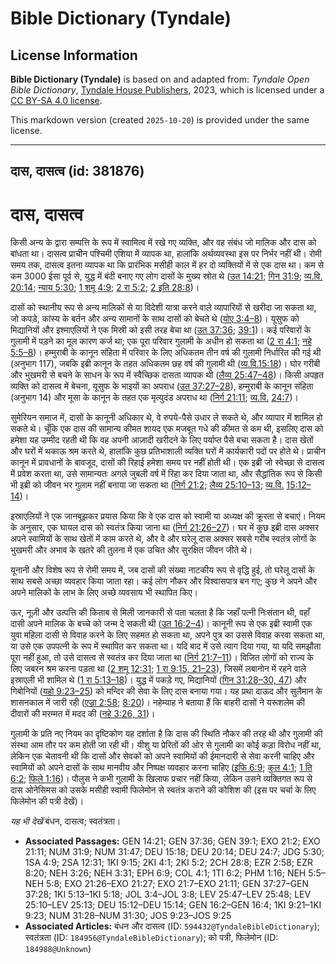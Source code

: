# Bible Dictionary (Tyndale)

## License Information

**Bible Dictionary (Tyndale)** is based on and adapted from: _Tyndale Open Bible Dictionary_, [Tyndale House Publishers](https://tyndaleopenresources.com/), 2023, which is licensed under a [CC BY-SA 4.0 license](https://creativecommons.org/licenses/by-sa/4.0/legalcode.en).

This markdown version (created `2025-10-20`) is provided under the same license.



--------------------------------

## दास, दासत्व (id: 381876)

दास, दासत्व
===========

किसी अन्य के द्वारा सम्पत्ति के रूप में स्वामित्व में रखे गए व्यक्ति, और वह संबंध जो मालिक और दास को बांधता था। दासत्व प्राचीन पश्चिमी एशिया में व्यापक था, हालांकि अर्थव्यवस्था इस पर निर्भर नहीं थी। रोमी समय तक, दासत्व इतना व्यापक था कि प्रारंभिक मसीही काल में हर दो व्यक्तियों में से एक दास था। कम से कम 3000 ईसा पूर्व से, युद्ध में बंदी बनाए गए लोग दासों के मुख्य स्रोत थे ([उत 14:21](https://ref.ly/Gen14:21); [गिन 31:9](https://ref.ly/Num31:9); [व्य.वि. 20:14](https://ref.ly/Deut20:14); [न्याय 5:30](https://ref.ly/Judg5:30); [1 शमू 4:9](https://ref.ly/1Sam4:9); [2 रा 5:2](https://ref.ly/2Kgs5:2); [2 इति 28:8](https://ref.ly/2Chr28:8))।

दासों को स्थानीय रूप से अन्य मालिकों से या विदेशी यात्रा करने वाले व्यापारियों से खरीदा जा सकता था, जो कपड़े, कांस्य के बर्तन और अन्य सामानों के साथ दासों को बेचते थे ([योए 3:4–8](https://ref.ly/Joel3:4-Joel3:8))। यूसुफ को मिद्यानियों और इश्माएलियों ने एक मिस्री को इसी तरह बेचा था ([उत 37:36](https://ref.ly/Gen37:36); [39:1](https://ref.ly/Gen39:1))। कई परिवारों के गुलामी में पड़ने का मूल कारण कर्ज था; एक पूरा परिवार गुलामी के अधीन हो सकता था ([2 रा 4:1](https://ref.ly/2Kgs4:1); [नहे 5:5–8](https://ref.ly/Neh5:5-Neh5:8))। हम्मुराबी के कानून संहिता में परिवार के लिए अधिकतम तीन वर्ष की गुलामी निर्धारित की गई थी (अनुभाग 117\), जबकि इब्री कानून के तहत अधिकतम छह वर्ष की गुलामी थी ([व्य.वि.](https://ref.ly/Deut20:14)[15:18](https://ref.ly/Deut15:18))। घोर गरीबी और भुखमरी से बचने के साधन के रूप में स्वैच्छिक दासता व्यापक थी ([लैव्य 25:47–48](https://ref.ly/Lev25:47-Lev25:48))। किसी अपहृत व्यक्ति को दासत्व में बेचना, यूसुफ के भाइयों का अपराध ([उत 37:27–28](https://ref.ly/Gen37:27-Gen37:28)), हम्मुराबी के कानून संहिता (अनुभाग 14\) और मूसा के कानून के तहत एक मृत्युदंड अपराध था ([निर्ग 21:11](https://ref.ly/Exod21:11); [व्य.वि.](https://ref.ly/Deut20:14) [24:7](https://ref.ly/Deut24:7))।

सुमेरियन समाज में, दासों के कानूनी अधिकार थे, वे रुपये\-पैसे उधार ले सकते थे, और व्यापार में शामिल हो सकते थे। चूँकि एक दास की सामान्य कीमत शायद एक मजबूत गधे की कीमत से कम थी, इसलिए दास को हमेशा यह उम्मीद रहती थी कि वह अपनी आज़ादी खरीदने के लिए पर्याप्त पैसे बचा सकता है। दास खेतों और घरों में थकाऊ श्रम करते थे, हालांकि कुछ प्रतिभाशाली व्यक्ति घरों में कार्यकारी पदों पर होते थे। प्राचीन कानून में प्रावधानों के बावजूद, दासों की रिहाई हमेशा समय पर नहीं होती थी। एक इब्री जो स्वेच्छा से दासत्व में प्रवेश करता था, उसे सामान्यतः अगले जुबली वर्ष में रिहा कर दिया जाता था, और सैद्धांतिक रूप से किसी भी इब्री को जीवन भर गुलाम नहीं बनाया जा सकता था ([निर्ग 21:2](https://ref.ly/Exod21:2); [लैव्य 25:10–13](https://ref.ly/Lev25:10-Lev25:13); [व्य.वि.](https://ref.ly/Deut20:14) [15:12–14](https://ref.ly/Deut15:12-Deut15:14))।

इस्राएलियों ने एक जानबूझकर प्रयास किया कि वे एक दास को स्वामी या अध्यक्ष की क्रूरता से बचाएं। नियम के अनुसार, एक घायल दास को स्वतंत्र किया जाना था ([निर्ग 21:26–27](https://ref.ly/Exod21:26-Exod21:27))। घर में कुछ इब्री दास अक्सर अपने स्वामियों के साथ खेतों में काम करते थे, और वे और घरेलू दास अक्सर सबसे गरीब स्वतंत्र लोगों के भुखमरी और अभाव के खतरे की तुलना में एक उचित और सुरक्षित जीवन जीते थे।

यूनानी और विशेष रूप से रोमी समय में, जब दासों की संख्या नाटकीय रूप से वृद्धि हुई, तो घरेलू दासों के साथ सबसे अच्छा व्यवहार किया जाता रहा। कई लोग नौकर और विश्वासपात्र बन गए; कुछ ने अपने और अपने मालिकों के लाभ के लिए अच्छे व्यवसाय भी स्थापित किए।

ऊर, नूज़ी और उत्पत्ति की किताब से मिली जानकारी से पता चलता है कि जहाँ पत्नी निःसंतान थी, वहाँ दासी अपने मालिक के बच्चे को जन्म दे सकती थी ([उत 16:2–4](https://ref.ly/Gen16:2-Gen16:4))। कानूनी रूप से एक इब्री स्वामी एक युवा महिला दासी से विवाह करने के लिए सहमत हो सकता था, अपने पुत्र का उससे विवाह करवा सकता था, या उसे एक उपपत्नी के रूप में स्थापित कर सकता था। यदि बाद में उसे त्याग दिया गया, या यदि समझौता पूरा नहीं हुआ, तो उसे दासत्व से स्वतंत्र कर दिया जाता था ([निर्ग 21:7–11](https://ref.ly/Exod21:7-Exod21:11))। विजित लोगों को राज्य के लिए जबरन श्रम करना पड़ता था ([2 शमू 12:31](https://ref.ly/2Sam12:31); [1 रा 9:15, 21–23](https://ref.ly/1Kgs9:15,1Kgs9:21-1Kgs9:23)), जिसमें लबानोन में रहने वाले इस्राएली भी शामिल थे ([1 रा 5:13–18](https://ref.ly/1Kgs5:13-1Kgs5:18))। युद्ध में पकड़े गए, मिद्यानियों ([गिन 31:28–30, 47](https://ref.ly/Num31:28-Num31:30,Num31:47)) और गिबोनियों ([यहो 9:23–25](https://ref.ly/Josh9:23-Josh9:25)) को मन्दिर की सेवा के लिए दास बनाया गया। यह प्रथा दाऊद और सुलैमान के शासनकाल में जारी रही ([एज्रा 2:58](https://ref.ly/Ezra2:58); [8:20](https://ref.ly/Ezra8:20))। नहेम्याह ने बताया हैं कि बाहरी दासों ने यरूशलेम की दीवारों की मरम्मत में मदद की ([नहे 3:26, 31](https://ref.ly/Neh3:26,Neh3:31))। 

गुलामी के प्रति नए नियम का दृष्टिकोण यह दर्शाता है कि दास की स्थिति नौकर की तरह थी और गुलामी की संस्था आम तौर पर कम होती जा रही थी। यीशु या प्रेरितों की ओर से गुलामी का कोई कड़ा विरोध नहीं था, लेकिन एक चेतावनी थी कि दासों और सेवकों को अपने स्वामियों की ईमानदारी से सेवा करनी चाहिए और स्वामियों को अपने दासों के साथ मानवीय और निष्पक्ष व्यवहार करना चाहिए ([इफि 6:9](https://ref.ly/Eph6:9); [कुल 4:1](https://ref.ly/Col4:1); [1 ति 6:2](https://ref.ly/1Tim6:2); [फिले 1:16](https://ref.ly/Phlm1:16))। पौलुस ने कभी गुलामी के खिलाफ प्रचार नहीं किया, लेकिन उसने व्यक्तिगत रूप से दास ओनेसिमस को उसके मसीही स्वामी फिलेमोन से स्वतंत्र कराने की कोशिश की (इस पर चर्चा के लिए फिलेमोन की पत्री देखें)।

*यह भी देखें* बंधन, दासत्व; स्वतंत्रता।

* **Associated Passages:** GEN 14:21; GEN 37:36; GEN 39:1; EXO 21:2; EXO 21:11; NUM 31:9; NUM 31:47; DEU 15:18; DEU 20:14; DEU 24:7; JDG 5:30; 1SA 4:9; 2SA 12:31; 1KI 9:15; 2KI 4:1; 2KI 5:2; 2CH 28:8; EZR 2:58; EZR 8:20; NEH 3:26; NEH 3:31; EPH 6:9; COL 4:1; 1TI 6:2; PHM 1:16; NEH 5:5–NEH 5:8; EXO 21:26–EXO 21:27; EXO 21:7–EXO 21:11; GEN 37:27–GEN 37:28; 1KI 5:13–1KI 5:18; JOL 3:4–JOL 3:8; LEV 25:47–LEV 25:48; LEV 25:10–LEV 25:13; DEU 15:12–DEU 15:14; GEN 16:2–GEN 16:4; 1KI 9:21–1KI 9:23; NUM 31:28–NUM 31:30; JOS 9:23–JOS 9:25
* **Associated Articles:** बंधन और दासत्व (ID: `594432@TyndaleBibleDictionary`); स्वतंत्रता  (ID: `184956@TyndaleBibleDictionary`); को पत्री, फिलेमोन (ID: `184988@Unknown`)

